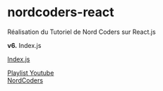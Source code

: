 # nordcoders-react
Réalisation du Tutoriel de Nord Coders sur React.js

__v6.__ Index.js  

[Index.js](https://youtu.be/PHryCYJUsHI)

[Playlist Youtube](https://www.youtube.com/playlist?list=PLeeuvNW2FHVjVHC8LTbqAvGe9I23sl0Bj)  
[NordCoders](https://www.youtube.com/c/NordCoders)
